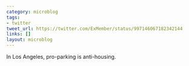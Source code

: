 ```yaml
---
category: microblog
tags:
- twitter
tweet_url: https://twitter.com/ExMember/status/997146067182342144
links: []
layout: microblog
---
```

In Los Angeles, pro-parking is anti-housing.
